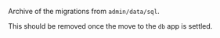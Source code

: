 Archive of the migrations from `admin/data/sql`.

This should be removed once the move to the `db` app is settled.
